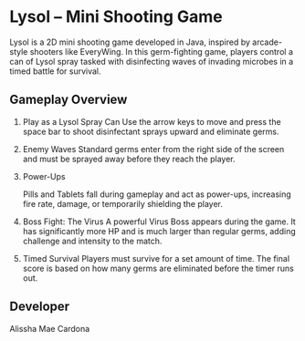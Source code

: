 # Lysol – Mini Shooting Game

Lysol is a 2D mini shooting game developed in Java, inspired by arcade-style shooters like EveryWing. In this germ-fighting game, players control a can of Lysol spray tasked with disinfecting waves of invading microbes in a timed battle for survival.
## Gameplay Overview

1. Play as a Lysol Spray Can
   Use the arrow keys to move and press the space bar to shoot disinfectant sprays upward and eliminate germs.

2. Enemy Waves
   Standard germs enter from the right side of the screen and must be sprayed away before they reach the player.

4. Power-Ups

   Pills and Tablets fall during gameplay and act as power-ups, increasing fire rate, damage, or temporarily shielding the player.

5. Boss Fight: The Virus
   A powerful Virus Boss appears during the game. It has significantly more HP and is much larger than regular germs, adding challenge and intensity to the match.

6. Timed Survival
   Players must survive for a set amount of time. The final score is based on how many germs are eliminated before the timer runs out.


## Developer

Alissha Mae Cardona
